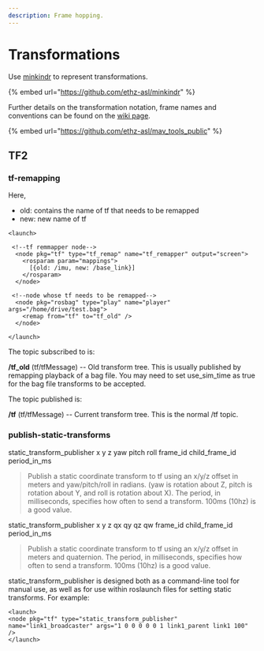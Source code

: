 ```yaml
---
description: Frame hopping.
---
```


# Transformations

Use [minkindr](https://github.com/ethz-asl/minkindr) to represent transformations.

{% embed url="https://github.com/ethz-asl/minkindr" %}

Further details on the transformation notation, frame names and conventions can be found on the [wiki page](https://github.com/ethz-asl/mav\_tools\_public/wiki).

{% embed url="https://github.com/ethz-asl/mav_tools_public" %}

## TF2

### tf-remapping

Here,

* old: contains the name of tf that needs to be remapped
* new: new name of tf

```markup
<launch>
 
 <!--tf remmapper node-->
  <node pkg="tf" type="tf_remap" name="tf_remapper" output="screen">
    <rosparam param="mappings">
      [{old: /imu, new: /base_link}]
    </rosparam>
  </node>

 <!--node whose tf needs to be remapped-->
  <node pkg="rosbag" type="play" name="player" args="/home/drive/test.bag">
    <remap from="tf" to="tf_old" />
  </node>

</launch>
```

The topic subscribed to is:

**/tf\_old** (tf/tfMessage) -- Old transform tree. This is usually published by remapping playback of a bag file. You may need to set use\_sim\_time as true for the bag file transforms to be accepted.

The topic published is:

**/tf** (tf/tfMessage) -- Current transform tree. This is the normal /tf topic.

### publish-static-transforms

static\_transform\_publisher x y z yaw pitch roll frame\_id child\_frame\_id period\_in\_ms

> Publish a static coordinate transform to tf using an x/y/z offset in meters and yaw/pitch/roll in radians. (yaw is rotation about Z, pitch is rotation about Y, and roll is rotation about X). The period, in milliseconds, specifies how often to send a transform. 100ms (10hz) is a good value.

static\_transform\_publisher x y z qx qy qz qw frame\_id child\_frame\_id period\_in\_ms

> Publish a static coordinate transform to tf using an x/y/z offset in meters and quaternion. The period, in milliseconds, specifies how often to send a transform. 100ms (10hz) is a good value.

static\_transform\_publisher is designed both as a command-line tool for manual use, as well as for use within roslaunch files for setting static transforms. For example:

```markup
<launch>
<node pkg="tf" type="static_transform_publisher" name="link1_broadcaster" args="1 0 0 0 0 0 1 link1_parent link1 100" />
</launch>
```

